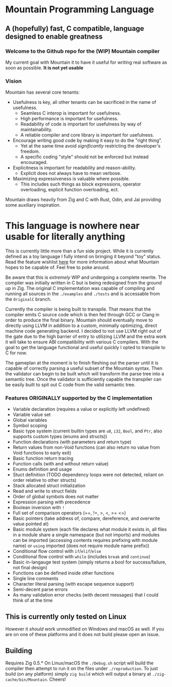 # Mountain Programming Language
## A (hopefully) fast, C compatible, language designed to enable greatness


### Welcome to the Github repo for the (WIP) Mountain compiler

My current goal with Mountain it to have it useful for writing real
software as soon as possible. **It is not yet usable**


### Vision

Mountain has several core tenants:
* Usefulness is key, all other tenants can be sacrificed in the name
  of usefulness.
    * Seamless C interop is important for usefulness.
    * High performance is important for usefulness.
    * Readability of code is important for usefulness by way of
      maintainability.
    * A reliable compiler and core library is important for
      usefulness.
* Encourage writing good code by making it easy to do the "right
  thing".
    * Yet at the same time avoid *significantly* restricting the
    developer's freedom.
    * A specific coding "style" should not be enforced but instead
    encouraged.
* Explicitness is important for readability and reason-ability.
    * Explicit does not always have to mean verbose.
* Maximizing expressiveness is valuable where possible.
    * This includes such things as block expressions, operator
      overloading, explicit function overloading, ect.

Mountain draws heavily from Zig and C with Rust, Odin, and Jai
providing some auxiliary inspiration.


# This language is nowhere near usable for literally anything
This is currently little more than a fun side project. While it is
currently defined as a toy language I fully intend on bringing it
beyond "toy" status. Read the feature wishlist [here](WISHLIST.md) for
more information about what Mountain hopes to be capable of. Feel free
to poke around.

Be aware that this is *extremely* WIP and undergoing a complete
rewrite. The compiler was initially written in C but is being
redesigned from the ground up in Zig. The original C implementation
was capable of compiling and running all sources in the `./examples`
and `./tests` and is accessable from the `OriginalC` branch.

Currently the compiler is being built to transpile. That means that
the compiler emits C source code which is then fed through GCC or
Clang in order to produce the final binary. Mountain should eventually
move to directly using LLVM in addition to a custom, minimally
optimizing, direct machine code generating backend. I decided to not
use LLVM right out of the gate due to the high barrier of entry to
utilizing LLVM and the extra work it will take to ensure ABI
compatibility with various C compilers. With the goal to get the
language functional and useful quickly I opted to transpile to C for
now.

The gameplan at the moment is to finish fleshing out the parser until
it is capable of correctly parsing a useful subset of the Mountain
syntax. Then the validator can begin to be built which will transform
the parse tree into a semantic tree. Once the validator is
sufficiently capable the transpiler can be easily built to spit out C
code from the valid semantic tree.


### Features ORIGINALLY supported by the C implementation
* Variable declaration (requires a value or explicitly left undefined)
* Variable value set
* Global variables
* Symbol scoping
* Basic type system (current builtin types are `u8`, `i32`, `Bool`,
  and `Ptr`, also supports custom types (enums and structs))
* Function declarations (with parameters and return type)
* Return values from non-Void functions (can also return no value from
  Void functions to early exit)
* Basic function return tracing
* Function calls (with and without return value)
* Enums definition and usage
* Stuct definition (TODO dependency loops were not detected, reliant on
  order relative to other structs)
* Stack allocated struct initialization
* Read and write to struct fields
* Order of global symbols does not matter
* Expression parsing with precedence
* Boolean inversion with `!`
* Full set of comparison operators (==, !=, >, <, >= <=)
* Basic pointers (take address of, compare, dereference, and overwrite
  value pointed at)
* Basic module system (each file declares what module it exists in,
  all files in a module share a single namespace (but not imports) and
  modules can be imported (accessing contents requires prefixing with
  module name) or `using` imported (does not require module name
  prefix))
* Conditional flow control with `if`/`elif`/`else`
* Conditional flow control with `while` (includes `break` and `continue`)
* Basic in-langauge test system (simply returns a bool for
  success/failure, not final design)
* Functions can be defined inside other functions
* Single line comments
* Character literal parsing (with escape sequence support)
* Semi-decent parse errors
* As many validation error checks (with decent messages) that I could
  think of at the time


## This is currently only tested on Linux

However it *should* work unmodified on Windows and macOS as well. If
you are on one of these platforms and it does not build please open an
issue.


## Building

Requires Zig 0.5.* On Linux/macOS the `./Debug.sh` script will build
the compiler then attempt to run it on the files under
`./reproduction`. To just build (on any platform) simply `zig build`
which will output a binary at `./zig-cache/bin/Mountain`. Cheers!
